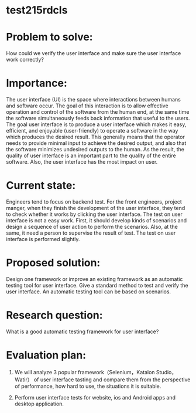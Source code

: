 # test215rdcls

# Problem to solve:
How could we verify the user interface and make sure the user interface work correctly?

# Importance:
The user interface (UI) is the space where interactions between humans and software occur. The goal of this interaction is to allow effective operation and control of the software from the human end, at the same time the software simultaneously feeds back information that useful to the users.
The goal user interface is to produce a user interface which makes it easy, efficient, and enjoyable (user-friendly) to operate a software in the way which produces the desired result. This generally means that the operator needs to provide minimal input to achieve the desired output, and also that the software minimizes undesired outputs to the human. As the result, the quality of user interface is an important part to the quality of the entire software. Also, the user interface has the most impact on user.

# Current state:
Engineers tend to focus on backend test. For the front engineers, project manger, when they finish the development of the user interface, they tend to check whether it works by clicking the user interface. The test on user interface is not a easy work. First, it should develop kinds of scenarios and design a sequence of user action to perform the scenarios. Also, at the same, it need a person to supervise the result of test. The test on user interface is performed slightly. 


# Proposed solution:
Design one framework or improve an existing framework as an automatic testing tool for user interface. Give a standard method to test and verify the user interface. An automatic testing tool can be based on scenarios.

# Research question:
What is a good automatic testing framework for user interface?

# Evaluation plan:
1. We will analyze 3 popular framework（Selenium，Katalon Studio，Watir） of user interface tasting and compare them from the perspective of performance, how hard to use, the situations it is suitable.

2.  Perform user interface tests for website, ios and Android apps and desktop application.